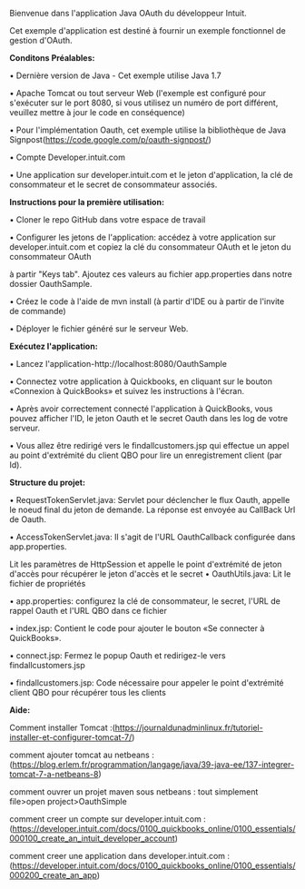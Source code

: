 Bienvenue dans l'application Java OAuth du développeur Intuit.

Cet exemple d'application est destiné à fournir un exemple fonctionnel de gestion d'OAuth.

**Conditons Préalables:**

• Dernière version de Java - Cet exemple utilise Java 1.7

• Apache Tomcat ou tout serveur Web (l'exemple est configuré pour s'exécuter sur le port 8080,
si vous utilisez un numéro de port différent, veuillez mettre à jour le code en conséquence)

• Pour l'implémentation Oauth, cet exemple utilise la bibliothèque de Java Signpost(https://code.google.com/p/oauth-signpost/)

• Compte Developer.intuit.com

• Une application sur developer.intuit.com et le jeton d'application, la clé de consommateur et le secret de consommateur associés.

**Instructions pour la première utilisation:**

• Cloner le repo GitHub dans votre espace de travail

• Configurer les jetons de l'application: accédez à votre application sur developer.intuit.com et copiez la clé du consommateur OAuth et le jeton du consommateur OAuth 

à partir "Keys tab". Ajoutez ces valeurs au fichier app.properties dans notre dossier OauthSample.

• Créez le code à l'aide de mvn install (à partir d'IDE ou à partir de l'invite de commande)

• Déployer le fichier généré sur le serveur Web.

**Exécutez l'application:**

• Lancez l'application-http://localhost:8080/OauthSample

• Connectez votre application à Quickbooks, en cliquant sur le bouton «Connexion à QuickBooks» et suivez les instructions à l'écran.

• Après avoir correctement connecté l'application à QuickBooks, vous pouvez afficher l'ID, 
le jeton Oauth et le secret Oauth dans les log de votre serveur.

• Vous allez être redirigé vers le findallcustomers.jsp qui effectue un appel au point d'extrémité du client QBO pour lire un 
enregistrement client (par Id).

**Structure du projet:**

• RequestTokenServlet.java: Servlet pour déclencher le flux Oauth, appelle le noeud final du jeton de demande.
La réponse est envoyée au CallBack Url de Oauth.

• AccessTokenServlet.java: Il s'agit de l'URL OauthCallback configurée dans app.properties. 

Lit les paramètres de HttpSession et appelle le point d'extrémité de jeton d'accès pour récupérer le jeton d'accès et le secret
• OauthUtils.java: Lit le fichier de propriétés

• app.properties: configurez la clé de consommateur, le secret, l'URL de rappel Oauth et l'URL QBO dans ce fichier

• index.jsp: Contient le code pour ajouter le bouton «Se connecter à QuickBooks».

• connect.jsp: Fermez le popup Oauth et redirigez-le vers findallcustomers.jsp

• findallcustomers.jsp: Code nécessaire pour appeler le point d'extrémité client QBO pour récupérer tous les clients

**Aide:**

Comment installer Tomcat :(https://journaldunadminlinux.fr/tutoriel-installer-et-configurer-tomcat-7/)

comment ajouter tomcat au netbeans : (https://blog.erlem.fr/programmation/langage/java/39-java-ee/137-integrer-tomcat-7-a-netbeans-8)

comment ouvrer un projet maven sous netbeans : tout simplement file>open project>OauthSimple

comment creer un compte sur developer.intuit.com : (https://developer.intuit.com/docs/0100_quickbooks_online/0100_essentials/000100_create_an_intuit_developer_account)

comment creer une application dans developer.intuit.com : (https://developer.intuit.com/docs/0100_quickbooks_online/0100_essentials/000200_create_an_app)

